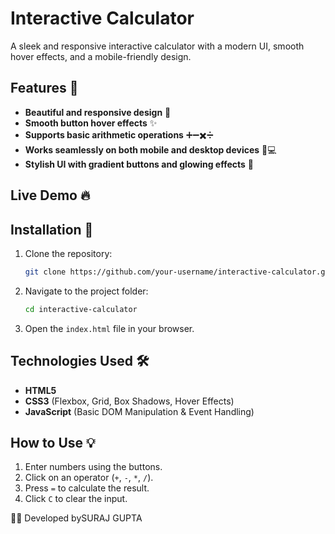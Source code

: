 # Interactive Calculator

A sleek and responsive interactive calculator with a modern UI, smooth hover effects, and a mobile-friendly design.

## Features 🚀
- **Beautiful and responsive design** 🌟
- **Smooth button hover effects** ✨
- **Supports basic arithmetic operations** ➕➖✖️➗
- **Works seamlessly on both mobile and desktop devices** 📱💻
- **Stylish UI with gradient buttons and glowing effects** 🎨

## Live Demo 🔥

## Installation 📂
1. Clone the repository:
   ```bash
   git clone https://github.com/your-username/interactive-calculator.git
   ```
2. Navigate to the project folder:
   ```bash
   cd interactive-calculator
   ```
3. Open the `index.html` file in your browser.

## Technologies Used 🛠
- **HTML5**
- **CSS3** (Flexbox, Grid, Box Shadows, Hover Effects)
- **JavaScript** (Basic DOM Manipulation & Event Handling)

## How to Use 💡
1. Enter numbers using the buttons.
2. Click on an operator (`+`, `-`, `*`, `/`).
3. Press `=` to calculate the result.
4. Click `C` to clear the input.

👨‍💻 Developed bySURAJ GUPTA

